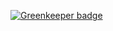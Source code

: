 
[![Greenkeeper badge](https://badges.greenkeeper.io/amilajack/sqlectron-core-example.svg)](https://greenkeeper.io/)
